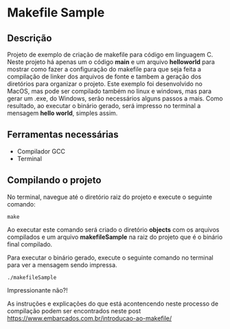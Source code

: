 # Makefile Sample

## Descrição
Projeto de exemplo de criação de makefile para código em linguagem C. Neste projeto há apenas um o código **main** e um arquivo **helloworld** para mostrar como fazer a configuração do makefile para que seja feita a compilação de linker dos arquivos de fonte e tambem a geração dos diretórios para organizar o projeto.
Este exemplo foi desenvolvido no MacOS, mas pode ser compilado também no linux e windows, mas para gerar um .exe, do Windows, serão necessários alguns passos a mais.
Como resultado, ao executar o binário gerado, será impresso no terminal a mensagem **hello world**, simples assim.

## Ferramentas necessárias
- Compilador GCC
- Terminal

## Compilando o projeto
No terminal, navegue até o diretório raiz do projeto e execute o seguinte comando:

```
make
```

Ao executar este comando será criado o diretório **objects** com os arquivos compilados e um arquivo **makefileSample** na raiz do projeto que é o binário final compilado. 

Para executar o binário gerado, execute o seguinte comando no terminal para ver a mensagem sendo impressa.

```
./makefileSample
```

Impressionante não?!

As instruções e explicações do que está acontencendo neste processo de compilação podem ser encontrados neste post https://www.embarcados.com.br/introducao-ao-makefile/

